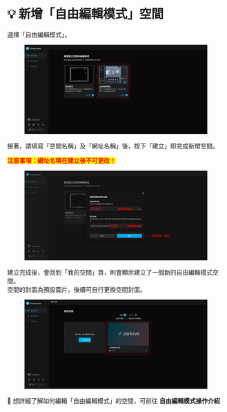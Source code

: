# 💡 新增「自由編輯模式」空間

選擇「自由編輯模式」。

<figure><img src="../../.gitbook/assets/Frame 82.png" alt=""><figcaption></figcaption></figure>



接著，請填寫「空間名稱」及「網址名稱」後，按下「建立」即完成新增空間。

<mark style="color:red;">**注意事項：網址名稱在建立後不可更改！**</mark>

<figure><img src="../../.gitbook/assets/Frame 80.png" alt=""><figcaption></figcaption></figure>



建立完成後，會回到「我的空間」頁，則會顯示建立了一個新的自由編輯模式空間。\
空間的封面為預設圖片，後續可自行更換空間封面。

<figure><img src="../../.gitbook/assets/Frame 83 (1).png" alt=""><figcaption></figcaption></figure>



🌟 想詳細了解如何編輯「自由編輯模式」的空間，可前往 **自由編輯模式操作介紹**
